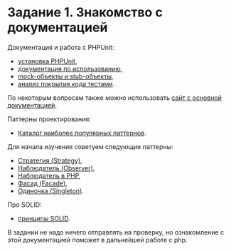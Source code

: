 # Задание 1. Знакомство с документацией

Документация и работа с PHPUnit:
* [установка PHPUnit](https://phpunit.readthedocs.io/ru/latest/installation.html),
* [документация по использованию](https://phpunit.readthedocs.io/ru/latest/writing-tests-for-phpunit.html),
* [mock-объекты и stub-объекты](https://phpunit.readthedocs.io/ru/latest/test-doubles.html),
* [анализ покрытия кода тестами](https://phpunit.readthedocs.io/ru/latest/code-coverage-analysis.html).

По некоторым вопросам также можно использовать [сайт с основной документацией](https://phpunit.readthedocs.io/ru/latest/index.html).

Паттерны проектирования:
* [Каталог наиболее популярных паттернов](https://refactoring.guru/ru/design-patterns/catalog).

Для начала изучения советуем следующие паттерны:
* [Стратегия (Strategy)](https://refactoring.guru/ru/design-patterns/strategy),
* [Наблюдатель (Observer)](https://refactoring.guru/ru/design-patterns/observer),
* [Наблюдатель в PHP](https://designpatternsphp.readthedocs.io/ru/latest/Behavioral/Observer/README.html),
* [Фасад (Facade)](https://refactoring.guru/ru/design-patterns/facade),
* [Одиночка (Singleton)](https://refactoring.guru/ru/design-patterns/singleton).

Про SOLID:
* [принципы SOLID](https://medium.com/webbdev/solid-4ffc018077da).

В задании не надо ничего отправлять на проверку, но ознакомление с этой документацией поможет в дальнейшей работе с php.
